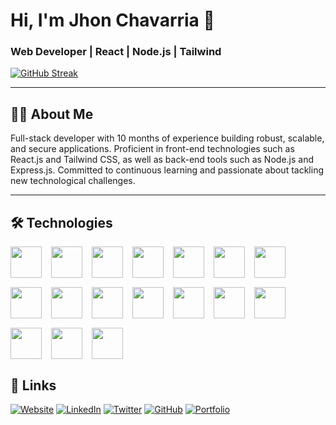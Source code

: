 # Hi, I'm Jhon Chavarria 👋

### Web Developer | React | Node.js | Tailwind



[![GitHub Streak](https://streak-stats.demolab.com?user=JmChavarria&theme=java-dark&hide_border=true)](https://git.io/streak-stats)

---

## 👨‍💻 About Me
Full-stack developer with 10 months of experience building robust, scalable, and secure applications. 
Proficient in front-end technologies such as React.js and Tailwind CSS, as well as back-end tools such as Node.js and Express.js.
Committed to continuous learning and passionate about tackling new technological challenges.

---

## 🛠️ Technologies
<div style="display: flex; flex-wrap: wrap; gap: 15px;">
  <img src="https://skillicons.dev/icons?i=html" height="50" />
  <img src="https://skillicons.dev/icons?i=css" height="50" />
  <img src="https://skillicons.dev/icons?i=javascript" height="50" />
  <img src="https://skillicons.dev/icons?i=typescript" height="50" />
  <img src="https://skillicons.dev/icons?i=react" height="50" />
  <img src="https://skillicons.dev/icons?i=redux" height="50" />
  <img src="https://skillicons.dev/icons?i=nextjs" height="50" />
  <img src="https://skillicons.dev/icons?i=tailwind" height="50" />
  <img src="https://skillicons.dev/icons?i=nodejs" height="50" />
  <img src="https://skillicons.dev/icons?i=prisma" height="50" />
  <img src="https://skillicons.dev/icons?i=mongodb" height="50" />
  <img src="https://skillicons.dev/icons?i=postgresql" height="50" />
  <img src="https://skillicons.dev/icons?i=supabase" height="50" />
  <img src="https://skillicons.dev/icons?i=git" height="50" />
  <img src="https://skillicons.dev/icons?i=github" height="50" />
  <img src="https://skillicons.dev/icons?i=vscode" height="50" />
  <img src="https://skillicons.dev/icons?i=cloudflare" height="50" />
</div>


## 🔗 Links

[![Website](https://img.shields.io/badge/Website-000?style=for-the-badge&logo=google-chrome&logoColor=white)](https://tu-website.com)
[![LinkedIn](https://img.shields.io/badge/LinkedIn-0A66C2?style=for-the-badge&logo=linkedin&logoColor=white)](https://linkedin.com/in/tuusuario)
[![Twitter](https://img.shields.io/badge/Twitter-1DA1F2?style=for-the-badge&logo=twitter&logoColor=white)](https://twitter.com/tuusuario)
[![GitHub](https://img.shields.io/badge/GitHub-181717?style=for-the-badge&logo=github&logoColor=white)](https://github.com/Jmchavarria)
[![Portfolio](https://img.shields.io/badge/Portfolio-FF7139?style=for-the-badge&logo=firefox&logoColor=white)](https://mi-portfolio-962.pages.dev/#projects)

